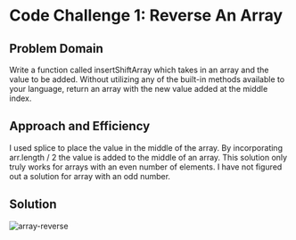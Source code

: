 # Code Challenge 1: Reverse An Array

## Problem Domain
Write a function called insertShiftArray which takes in an array and the value to be added. Without utilizing any of the built-in methods available to your language, return an array with the new value added at the middle index.

## Approach and Efficiency
I used splice to place the value in the middle of the array. By incorporating arr.length / 2 the value is added to the middle of an array. This solution only truly works for arrays with an even number of elements. I have not figured out a solution for array with an odd number.

## Solution
![array-reverse](../../assets/arrayShift.png)